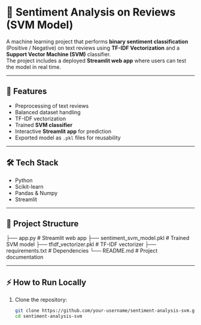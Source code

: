 # 📝 Sentiment Analysis on Reviews (SVM Model)

A machine learning project that performs **binary sentiment classification** (Positive / Negative) on text reviews using **TF-IDF Vectorization** and a **Support Vector Machine (SVM)** classifier.  
The project includes a deployed **Streamlit web app** where users can test the model in real time.

---

## 🚀 Features
- Preprocessing of text reviews
- Balanced dataset handling
- TF-IDF vectorization
- Trained **SVM classifier**
- Interactive **Streamlit app** for prediction
- Exported model as `.pkl` files for reusability

---

## 🛠️ Tech Stack
- Python
- Scikit-learn
- Pandas & Numpy
- Streamlit

---

## 📂 Project Structure
├── app.py # Streamlit web app
├── sentiment_svm_model.pkl # Trained SVM model
├── tfidf_vectorizer.pkl # TF-IDF vectorizer
├── requirements.txt # Dependencies
└── README.md # Project documentation

---

## ⚡ How to Run Locally
1. Clone the repository:
   ```bash
   git clone https://github.com/your-username/sentiment-analysis-svm.git
   cd sentiment-analysis-svm
